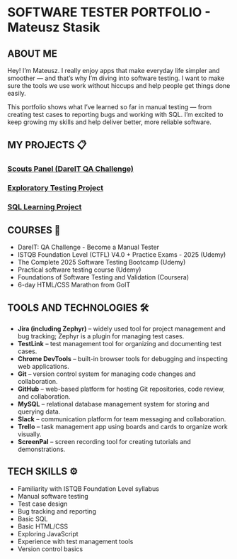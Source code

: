 # SOFTWARE TESTER PORTFOLIO - Mateusz Stasik

## ABOUT ME

Hey! I’m Mateusz. I really enjoy apps that make everyday life simpler and smoother — and that’s why I’m diving into software testing. I want to make sure the tools we use work without hiccups and help people get things done easily.  

This portfolio shows what I’ve learned so far in manual testing — from creating test cases to reporting bugs and working with SQL. I’m excited to keep growing my skills and help deliver better, more reliable software.

## MY PROJECTS 📋

### [Scouts Panel (DareIT QA Challenge)](https://github.com/m-stasik/zephyr-project)

### [Exploratory Testing Project](https://github.com/m-stasik/exploratory-testing-project)

### [SQL Learning Project](https://github.com/m-stasik/SQL---project)

## COURSES 📝

- DareIT: QA Challenge - Become a Manual Tester  
- ISTQB Foundation Level (CTFL) V4.0 + Practice Exams - 2025 (Udemy)
- The Complete 2025 Software Testing Bootcamp (Udemy)
- Practical software testing course (Udemy)
- Foundations of Software Testing and Validation (Coursera)
- 6-day HTML/CSS Marathon from GoIT

## TOOLS AND TECHNOLOGIES 🛠️

- **Jira (including Zephyr)** – widely used tool for project management and bug tracking; Zephyr is a plugin for managing test cases.
- **TestLink** – test management tool for organizing and documenting test cases.
- **Chrome DevTools** – built-in browser tools for debugging and inspecting web applications.
- **Git** – version control system for managing code changes and collaboration.
- **GitHub** – web-based platform for hosting Git repositories, code review, and collaboration.
- **MySQL** – relational database management system for storing and querying data.
- **Slack** – communication platform for team messaging and collaboration.
- **Trello** – task management app using boards and cards to organize work visually.
- **ScreenPal** – screen recording tool for creating tutorials and demonstrations.

## TECH SKILLS ⚙️

- Familiarity with ISTQB Foundation Level syllabus
- Manual software testing
- Test case design
- Bug tracking and reporting
- Basic SQL
- Basic HTML/CSS
- Exploring JavaScript
- Experience with test management tools
- Version control basics
